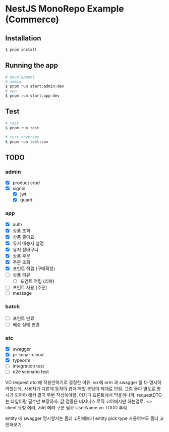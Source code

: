 # NestJS MonoRepo Example (Commerce)

## Installation

```bash
$ pnpm install
```

## Running the app

```bash
# development
# admin
$ pnpm run start:admin-dev
# app
$ pnpm run start:app-dev
```

## Test

```bash
# test
$ pnpm run test

# test coverage
$ pnpm run test:cov
```

## TODO
### admin
- [x] product crud
- [x] signIn
  - [x] jwt
  - [x] guard

### app
- [x] auth
- [x] 상품 조회
- [x] 상품 좋아요
- [x] 유저 배송지 설정
- [x] 유저 장바구니
- [x] 상품 주문
- [x] 주문 조회
- [x] 포인트 적립 (구매확정)
- [ ] 상품 리뷰
  - [ ] 포인트 적립 (리뷰)
- [ ] 포인트 사용 (주문)
- [ ] message

### batch
- [ ] 포인트 만료
- [ ] 배송 상태 변경

### etc
- [x] swagger
- [x] pr sonar-cloud
- [x] typeorm
- [ ] integration test
- [ ] e2e scenario test

VO request dto 에 적용안하기로 결정한 이유.
vo 에 orm 과 swagger 를 다 명시하려했는데, 사용처가 다른데 동작이 겹쳐 역할 분담이 제대로 안됨.
그럼 둘다 별도로 명시가 되어야 해서 결국 두번 작성해야함.
어차피 프론트에서 막을꺼니까.
requestDTO 는 타입이랑 필수만 보장하자.
값 검증은 비지니스 로직 코어에서만 하는걸로.
=> client 요청 에러, 서버 에러 구분 필요 UserName vo TODO 추적

entity 에 swagger 명시할지는 좀더 고민해보기
entity pick type 사용여부도 좀더 고민해보기
